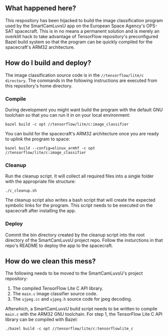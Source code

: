 ## What happened here?

This respository has been hijacked to build the image classification program used by the SmartCamLuvsU app on the European Space Agency's OPS-SAT spacecraft. This is in no means a permanent solution and is merely an overklill hack to take advantage of TensorFlow repository's preconfigured Bazel build system so that the program can be quickly compiled for the spacecraft's ARM32 architecture. 

## How do I build and deploy?

The image classification source code is in the `//tensorflow/lite/c directory`. The commands in the following instructions are executed from this repository's home directory.

### Compile

During development you might want build the program with the default GNU toolchain so that you can run it in on your local environment:

```
bazel build -c opt //tensorflow/lite/c:image_classifier
```

You can build for the spacecraft's ARM32 architecture once you are ready to uplink the program to space:

```
bazel build --config=elinux_armhf -c opt //tensorflow/lite/c:image_classifier
```

### Cleanup
Run the cleanup script. It will collect all required files into a single folder with the appropriate file structure:

```
./c_cleanup.sh
```

The cleanup script also writes a bash script that will create the expected symbolic links for the program. This script needs to be executed on the spacecraft after installing the app.

### Deploy
Commit the bin directory created by the cleanup script into the root directory of the SmartCamLuvsU project repo. Follow the insturctions in that repo's README to deploy the app to the spacecraft.

## How do we clean this mess?

The following needs to be moved to the SmartCamLuvsU's project repository:
1. The compiled TensorFlow Lite C API library.
2. The `main.c` image classifier source code.
3. The `ujpeg.cc` and `ujpeg.h` source code for jpeg decoding.

Afterwhich, a SmartCamLuvsU build script needs to be written to compile `main.c` with the ARM32 GNU toolchain. For step 1, the TensorFlow Lite C API library can be compiled with Bazel:

```
./bazel build -c opt //tensorflow/lite/c:tensorflowlite_c
```